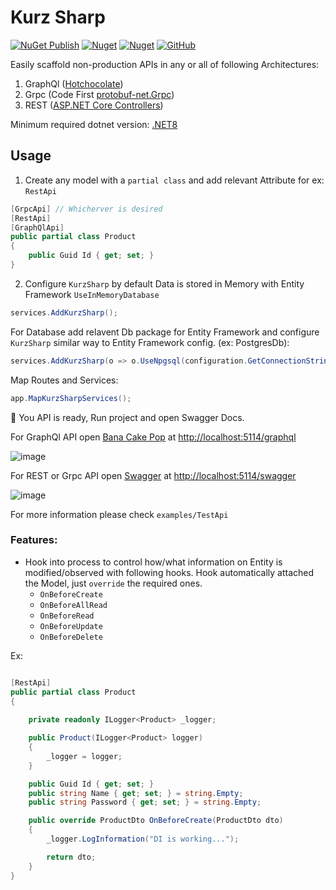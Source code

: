 # Kurz Sharp

[![NuGet Publish](https://github.com/ahmad2smile/KurzSharp/actions/workflows/publish.yml/badge.svg??event=push)](https://github.com/ahmad2smile/KurzSharp/actions/workflows/publish.yml)
[![Nuget](https://img.shields.io/nuget/v/KurzSharp)](https://www.nuget.org/packages/KurzSharp/)
[![Nuget](https://img.shields.io/nuget/dt/KurzSharp)](https://www.nuget.org/stats/packages/KurzSharp?groupby=Version)
[![GitHub](https://img.shields.io/github/license/ahmad2smile/KurzSharp)](LICENSE)

Easily scaffold non-production APIs in any or all of following Architectures:

1. GraphQl ([Hotchocolate](https://github.com/ChilliCream/graphql-platform))
2. Grpc (Code First [protobuf-net.Grpc](https://github.com/protobuf-net/protobuf-net.Grpc))
3. REST ([ASP.NET Core Controllers](https://learn.microsoft.com/en-us/aspnet/core/web-api))

Minimum required dotnet version: [.NET8](https://dotnet.microsoft.com/en-us/download/dotnet/8.0)

## Usage

1. Create any model with a `partial class` and add relevant Attribute for ex: `RestApi`

```csharp
[GrpcApi] // Whicherver is desired
[RestApi]
[GraphQlApi]
public partial class Product
{
    public Guid Id { get; set; }
}
```

2. Configure `KurzSharp` by default Data is stored in Memory with Entity Framework `UseInMemoryDatabase`

```csharp
services.AddKurzSharp();
```

For Database add relavent Db package for Entity Framework and configure `KurzSharp` similar way to Entity Framework config. (ex: PostgresDb):

```csharp
services.AddKurzSharp(o => o.UseNpgsql(configuration.GetConnectionString("ProductsDb")));
```
Map Routes and Services:

```csharp
app.MapKurzSharpServices();
```

🎉 You API is ready, Run project and open Swagger Docs.

For GraphQl API open [Bana Cake Pop](https://chillicream.com/docs/bananacakepop) at [http://localhost:5114/graphql](http://localhost:5114/graphql)

![image](https://github.com/user-attachments/assets/6307e50f-da44-4ad0-aa5c-6976549afc39)

For REST or Grpc API open [Swagger](https://swagger.io/) at [http://localhost:5114/swagger](http://localhost:5114/swagger)

![image](https://github.com/ahmad2smile/KurzSharp/assets/6108922/221cc0a3-1673-4251-818b-3d9a0e856567)


For more information please check `examples/TestApi`

### Features:

- Hook into process to control how/what information on Entity is modified/observed with following hooks. Hook
  automatically attached the Model, just `override` the required ones.
    - `OnBeforeCreate`
    - `OnBeforeAllRead`
    - `OnBeforeRead`
    - `OnBeforeUpdate`
    - `OnBeforeDelete`

Ex:

```csharp

[RestApi]
public partial class Product
{
    
    private readonly ILogger<Product> _logger;

    public Product(ILogger<Product> logger)
    {
        _logger = logger;
    }

    public Guid Id { get; set; }
    public string Name { get; set; } = string.Empty;
    public string Password { get; set; } = string.Empty;

    public override ProductDto OnBeforeCreate(ProductDto dto)
    {
        _logger.LogInformation("DI is working...");

        return dto;
    }
}
```
